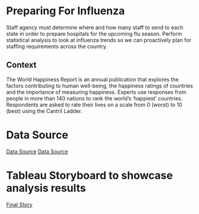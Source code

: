 # Preparing For Influenza
Staff agency must determine where and how many staff to send to each state in order to prepare hospitals for the upcoming flu season. Perform statistical analysis to look at influenza trends so we can proactively plan for staffing requirements across the country.

## Context
The World Happiness Report is an annual publication that explores the factors contributing to human well-being, the happiness ratings of countries and the importance of measuring happiness. Experts use responses from people in more than 140 nations to rank the world’s ‘happiest’ countries. Respondents are asked to rate their lives on a scale from 0 (worst) to 10 (best) using the Cantril Ladder.

# Data Source
[Data Source](/CDC_Influenza_Deaths_edited.xlsx)
[Data Source](/CDC_Lab_Tests.xlsx)


# Tableau Storyboard to showcase analysis results
[Final Story](https://public.tableau.com/app/profile/vineeta.sinha/viz/PresentationforStakeholders/Story1)

